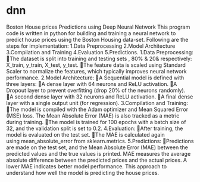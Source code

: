 # dnn
Boston House prices Predictions using Deep Neural Network
This program code is written in python  for building and training a neural network to predict house prices using the Boston Housing data-set.  Following are the steps for implementation:
1.Data Preprocessing
2.Model Architecture
3.Compilation and Training
4.Evaluation
5.Predictions.
1.Data Preprocessing:
The dataset is split into training and testing sets , 80% & 20& respectively: X_train, y_train, X_test, y_test.
The feature data is scaled using Standard Scaler to normalize the features, which typically improves neural network performance.
2.Model Architecture:
A Sequential model is defined with three layers:
A dense layer with 64 neurons and ReLU activation.
A Dropout layer to prevent overfitting (drop 20% of the neurons randomly).
A second dense layer with 32 neurons and ReLU activation.
A final dense layer with a single output unit (for regression).
3.Compilation and Training:
The model is compiled with the Adam optimizer and Mean Squared Error (MSE) loss. The Mean Absolute Error (MAE) is also tracked as a metric during training.
The model is trained for 100 epochs with a batch size of 32, and the validation split is set to 0.2.
4.Evaluation:
After training, the model is evaluated on the test set.
The MAE is calculated again using mean_absolute_error from sklearn.metrics.
5.Predictions:
Predictions are made on the test set, and the Mean Absolute Error (MAE) between the predicted values and the true values is printed.
MAE measures the average absolute difference between the predicted prices and the actual prices. A lower MAE indicates better model performance. This approach to understand how well the model is predicting the house prices.
